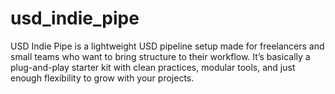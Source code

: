 # usd_indie_pipe
USD Indie Pipe is a lightweight USD pipeline setup made for freelancers and small teams who want to bring structure to their workflow. It’s basically a plug-and-play starter kit with clean practices, modular tools, and just enough flexibility to grow with your projects.
